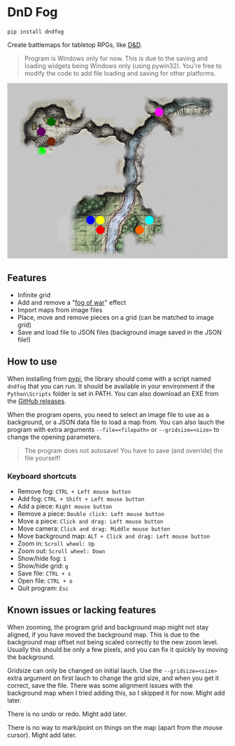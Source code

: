 # DnD Fog

```shell
pip install dndfog
```

Create battlemaps for tabletop RPGs, like [D&D](https://www.dndbeyond.com/).

> Program is Windows only for now. This is due to the saving and loading widgets
> being Windows only (using pywin32). You're free to modify the code to add file
> loading and saving for other platforms.

![Example Map](https://github.com/MrThearMan/dndfog/blob/main/docs/img/example-map.png?raw=true)

## Features

- Infinite grid
- Add and remove a "[fog of war](https://en.wikipedia.org/wiki/Fog_of_war)" effect
- Import maps from image files
- Place, move and remove pieces on a grid (can be matched to image grid)
- Save and load file to JSON files (background image saved in the JSON file!)

## How to use

When installing from [pypi](https://pypi.org/), the library should come with a script
named `dndfog` that you can run. It should be available in your environment if
the `Python\Scripts` folder is set in PATH. You can also download an EXE from
the [GitHub releases](https://github.com/MrThearMan/dndfog/releases).

When the program opens, you need to select an image file to use as a background,
or a JSON data file to load a map from. You can also lauch the program with extra
arguments `--file=<filepath>` or `--gridsize=<size>` to change the opening parameters.

> The program does not autosave! You have to save (and override) the file yourself!

### Keyboard shortcuts

- Remove fog: `CTRL + Left mouse button`
- Add fog: `CTRL + Shift + Left mouse button`
- Add a piece: `Right mouse button`
- Remove a piece: `Double click: Left mouse button`
- Move a piece: `Click and drag: Left mouse button`
- Move camera: `Click and drag: Middle mouse button`
- Move background map: `ALT + Click and drag: Left mouse button`
- Zoom in: `Scroll wheel: Up`
- Zoom out: `Scroll wheel: Down`
- Show/hide fog: `1`
- Show/hide grid: `g`
- Save file: `CTRL + s`
- Open file: `CTRL + o`
- Quit program: `Esc`

## Known issues or lacking features

When zooming, the program grid and background map might not stay aligned,
if you have moved the background map. This is due to the background map offset
not being scaled correctly to the new zoom level. Usually this should be only
a few pixels, and you can fix it quickly by moving the background.

Gridsize can only be changed on initial lauch. Use the `--gridsize=<size>`
extra argument on first lauch to change the grid size, and when you get it
correct, save the file. There was some alignment issues with the background
map when I tried adding this, so I skipped it for now. Might add later.

There is no undo or redo. Might add later.

There is no way to mark/point on things on the map (apart from the mouse cursor).
Might add later.

